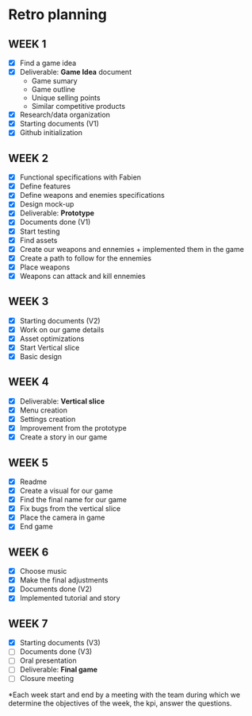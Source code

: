 # Retro planning

## WEEK 1

- [x] Find a game idea
- [x] Deliverable: **Game Idea** document
  - Game sumary
  - Game outline
  - Unique selling points
  - Similar competitive products
- [x] Research/data organization
- [x] Starting documents (V1)
- [x] Github initialization

## WEEK 2

- [x] Functional specifications with Fabien
- [x] Define features
- [x] Define weapons and enemies specifications
- [x] Design mock-up
- [x] Deliverable: **Prototype**
- [x] Documents done (V1)
- [x] Start testing
- [x] Find assets
- [x] Create our weapons and ennemies + implemented them in the game
- [x] Create a path to follow for the ennemies
- [x] Place weapons
- [x] Weapons can attack and kill ennemies

## WEEK 3

- [x] Starting documents (V2)
- [x] Work on our game details
- [x] Asset optimizations
- [x] Start Vertical slice
- [x] Basic design

## WEEK 4

- [x] Deliverable: **Vertical slice**
- [x] Menu creation
- [x] Settings creation
- [x] Improvement from the prototype
- [x] Create a story in our game

## WEEK 5

- [x] Readme
- [x] Create a visual for our game
- [x] Find the final name for our game
- [x] Fix bugs from the vertical slice
- [x] Place the camera in game
- [x] End game

## WEEK 6

- [x] Choose music
- [x] Make the final adjustments
- [x] Documents done (V2)
- [x] Implemented tutorial and story

## WEEK 7

- [x] Starting documents (V3)
- [ ] Documents done (V3)
- [ ] Oral presentation
- [ ] Deliverable: **Final game**
- [ ] Closure meeting

*Each week start and end by a meeting with the team during which we determine the objectives of the week, the kpi, answer the questions.
